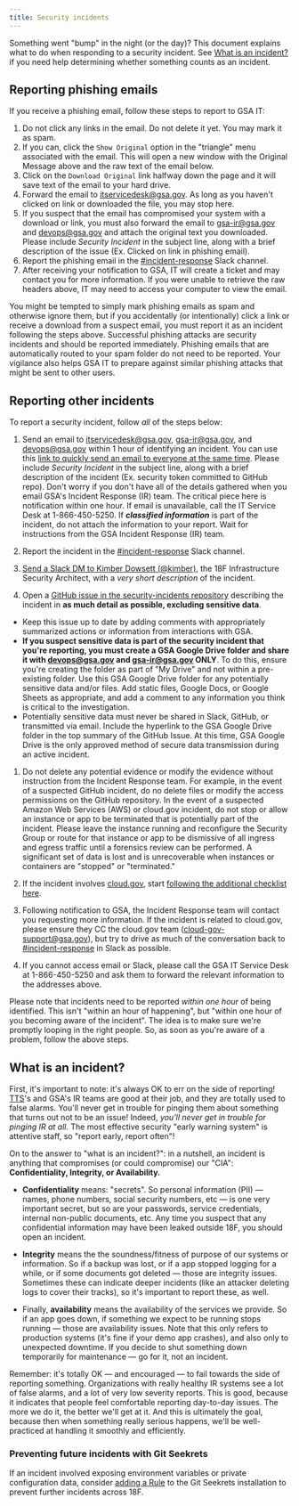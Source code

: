 ```yaml
---
title: Security incidents
---
```


Something went "bump" in the night (or the day)? This document explains what to do when responding to a security incident. See [What is an incident?](#what-is-an-incident) if you need help determining whether something counts as an incident.

## Reporting phishing emails
If you receive a phishing email, follow these steps to report to GSA IT:

1. Do not click any links in the email. Do not delete it yet. You may mark it as spam.
2. If you can, click the `Show Original` option in the "triangle" menu associated with the email. This will open a new window with the Original Message above and the raw text of the email below.
3. Click on the `Download Original` link halfway down the page and it will save text of the email to your hard drive.
4. Forward the email to itservicedesk@gsa.gov. As long as you haven't clicked on link or downloaded the file, you may stop here.
5. If you suspect that the email has compromised your system with a download or link, you must also forward the email to gsa-ir@gsa.gov and devops@gsa.gov and attach the original text you downloaded. Please include *Security Incident* in the subject line, along with a brief description of the issue (Ex. Clicked on link in phishing email).
6. Report the phishing email in the [#incident-response](https://gsa-tts.slack.com/messages/incident-response) Slack channel.
7. After receiving your notification to GSA, IT will create a ticket and may contact you for more information. If you were unable to retrieve the raw headers above, IT may need to access your computer to view the email.

You might be tempted to simply mark phishing emails as spam and otherwise ignore them, but if you accidentally (or intentionally) click a link or receive a download from a suspect email, you must report it as an incident following the steps above. Successful phishing attacks are security incidents and should be reported immediately. Phishing emails that are automatically routed to your spam folder do not need to be reported. Your vigilance also helps GSA IT to prepare against similar phishing attacks that might be sent to other users.

## Reporting other incidents
To report a security incident, follow *all* of the steps below:

1. Send an email to itservicedesk@gsa.gov, gsa-ir@gsa.gov, and devops@gsa.gov within 1 hour of identifying an incident. You can use this
 <a href="mailto:itservicedesk@gsa.gov?subject=Incident:&cc=gsa-ir@gsa.gov;devops@gsa.gov">link to quickly send an email to everyone at the same time</a>. Please include *Security Incident* in the subject line, along with a brief description of the incident (Ex. security token committed to GitHub repo). Don't worry if you don't have all of the details gathered when you email GSA's Incident Response (IR) team. The critical piece here is notification within one hour. If email is unavailable, call the IT Service Desk at 1-866-450-5250. If **_classified information_** is part of the incident, do not attach the information to your report. Wait for instructions from the GSA Incident Response (IR) team.

1. Report the incident in the [#incident-response](https://gsa-tts.slack.com/messages/incident-response) Slack channel.

1. [Send a Slack DM to Kimber Dowsett (@kimber)](https://gsa-tts.slack.com/messages/@kimber/), the 18F Infrastructure Security Architect, with a _very short description_ of the incident.

1. Open a [GitHub issue in the security-incidents repository](https://github.com/18F/security-incidents/issues/new) describing the incident in **as much detail as possible, excluding sensitive data**.
  * Keep this issue up to date by adding comments with appropriately summarized actions or information from interactions with GSA.
  * **If you suspect sensitive data is part of the security incident that you're reporting, you must create a GSA Google Drive folder and share it with devops@gsa.gov and gsa-ir@gsa.gov ONLY**. To do this, ensure you're creating the folder as part of "My Drive" and not within a pre-existing folder. Use this GSA Google Drive folder for any potentially sensitive data and/or files. Add static files, Google Docs, or Google Sheets as appropriate, and add a comment to any information you think is critical to the investigation.
  * Potentially sensitive data must never be shared in Slack, GitHub, or transmitted via email. Include the hyperlink to the GSA Google Drive folder in the top summary of the GitHub Issue. At this time, GSA Google Drive is the only approved method of secure data transmission during an active incident.

1. Do not delete any potential evidence or modify the evidence without instruction from the Incident Response team. For example, in the event of a suspected GitHub incident, do no delete files or modify the access permissions on the GitHub repository. In the event of a suspected Amazon Web Services (AWS) or cloud.gov incident, do not stop or allow an instance or app to be terminated that is potentially part of the incident. Please leave the instance running and reconfigure the Security Group or route for that instance or app to be dismissive of all ingress and egress traffic until a forensics review can be performed. A significant set of data is lost and is unrecoverable when instances or containers are "stopped" or "terminated."

1. If the incident involves [cloud.gov](https://cloud.gov/), start [following the additional checklist here](https://docs.cloud.gov/ops/security-ir-checklist/).

1. Following notification to GSA, the Incident Response team will contact you requesting more information. If the incident is related to cloud.gov, please ensure they CC the cloud.gov team (cloud-gov-support@gsa.gov), but try to drive as much of the conversation back to [#incident-response](https://gsa-tts.slack.com/messages/incident-response) in Slack as possible.

1. If you cannot access email or Slack, please call the GSA IT Service Desk at 1-866-450-5250 and ask them to forward the relevant information to the addresses above. 

Please note that incidents need to be reported *within one hour* of being identified. This isn't "within an hour of happening", but "within one hour of you becoming aware of the incident". The idea is to make sure we're promptly looping in the right people. So, as soon as you're aware of a problem, follow the above steps.

## What is an incident?

First, it's important to note: it's always OK to err on the side of reporting! [TTS](http://www.gsa.gov/portal/category/25729)'s and GSA's IR teams are good at their job, and they are totally used to false alarms. You'll never get in trouble for pinging them about something that turns out not to be an issue! Indeed, *you'll never get in trouble for pinging IR at all*. The most effective security "early warning system" is attentive staff, so "report early, report often"!

On to the answer to "what is an incident?": in a nutshell, an incident is anything that compromises (or could compromise) our "CIA": **Confidentiality, Integrity, or Availability.**

- **Confidentiality** means: "secrets". So personal information (PII) — names, phone numbers, social security numbers, etc — is one very important secret, but so are your passwords, service credentials, internal non-public documents, etc. Any time you suspect that any confidential information may have been leaked outside 18F, you should open an incident.

- **Integrity** means the the soundness/fitness of purpose of our systems or information. So if a backup was lost, or if a app stopped logging for a while, or if some documents got deleted — those are integrity issues. Sometimes these can indicate deeper incidents (like an attacker deleting logs to cover their tracks), so it's important to report these, as well.

- Finally, **availability** means the availability of the services we provide. So if an app goes down, if something we expect to be running stops running — those are availability issues. Note that this only refers to production systems (it's fine if your demo app crashes), and also only to unexpected downtime. If you decide to shut something down temporarily for maintenance — go for it, not an incident.

Remember: it's totally OK — and encouraged — to fail towards the side of reporting something. Organizations with really healthy IR systems see a lot of false alarms, and a lot of very low severity reports. This is good, because it indicates that people feel comfortable reporting day-to-day issues. The more we do it, the better we'll get at it. And this is ultimately the goal, because then when something really serious happens, we'll be well-practiced at handling it smoothly and efficiently.

### Preventing future incidents with Git Seekrets

If an incident involved exposing environment variables or private configuration
data, consider [adding a Rule](https://github.com/18F/laptop#git-seekret) to the
Git Seekrets installation to prevent further incidents across 18F.
